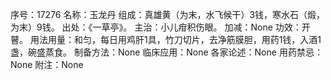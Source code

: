 序号：17276
名称：玉龙丹
组成：真雄黄（为末，水飞候干）3钱，寒水石（煅，为末）9钱。
出处：《一草亭》。
主治：小儿疳积伤眼。
加减：None
功效：开瞽。
用法用量：和匀，每日用鸡肝1具，竹刀切片，去净筋膜胆，用药1钱，入酒1盏，碗盛蒸食。
制备方法：None
临床应用：None
各家论述：None
用药禁忌：None
附注：None
